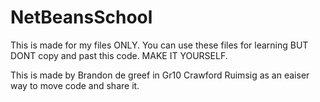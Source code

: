 # NetBeansSchool

This is made for my files ONLY. You can use these files for learning BUT DONT copy and past this code. MAKE IT YOURSELF. 

This is made by Brandon de greef in Gr10 Crawford Ruimsig as an eaiser way to move code and share it. 

